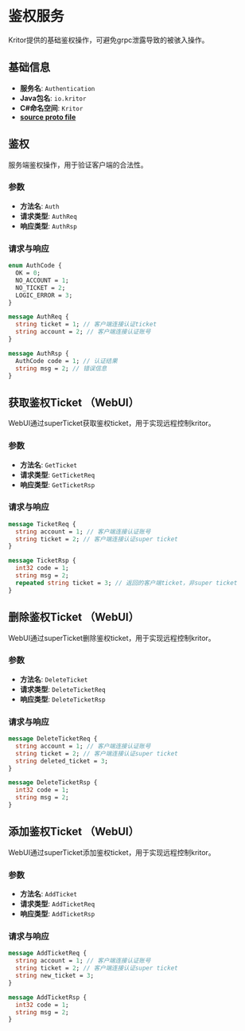 # 鉴权服务

Kritor提供的基础鉴权操作，可避免grpc泄露导致的被骇入操作。

## 基础信息

- **服务名**: `Authentication`
- **Java包名**: `io.kritor`
- **C#命名空间**: `Kritor`
- **[source proto file](/protos/src/main/proto/kritor/authenticate.proto)**

## 鉴权

服务端鉴权操作，用于验证客户端的合法性。

### 参数

- **方法名**: `Auth`
- **请求类型**: `AuthReq`
- **响应类型**: `AuthRsp`

### 请求与响应

```protobuf
enum AuthCode {
  OK = 0;
  NO_ACCOUNT = 1;
  NO_TICKET = 2;
  LOGIC_ERROR = 3;
}

message AuthReq {
  string ticket = 1; // 客户端连接认证ticket
  string account = 2; // 客户端连接认证账号
}

message AuthRsp {
  AuthCode code = 1; // 认证结果
  string msg = 2; // 错误信息
}
```
## 获取鉴权Ticket （WebUI）

WebUI通过superTicket获取鉴权ticket，用于实现远程控制kritor。

### 参数

- **方法名**: `GetTicket`
- **请求类型**: `GetTicketReq`
- **响应类型**: `GetTicketRsp`

### 请求与响应

```protobuf
message TicketReq {
  string account = 1; // 客户端连接认证账号
  string ticket = 2; // 客户端连接认证super ticket
}

message TicketRsp {
  int32 code = 1;
  string msg = 2;
  repeated string ticket = 3; // 返回的客户端ticket，非super ticket
}
```

## 删除鉴权Ticket （WebUI）

WebUI通过superTicket删除鉴权ticket，用于实现远程控制kritor。

### 参数

- **方法名**: `DeleteTicket`
- **请求类型**: `DeleteTicketReq`
- **响应类型**: `DeleteTicketRsp`

### 请求与响应

```protobuf
message DeleteTicketReq {
  string account = 1; // 客户端连接认证账号
  string ticket = 2; // 客户端连接认证super ticket
  string deleted_ticket = 3;
}

message DeleteTicketRsp {
  int32 code = 1;
  string msg = 2;
}
```

## 添加鉴权Ticket （WebUI）

WebUI通过superTicket添加鉴权ticket，用于实现远程控制kritor。

### 参数

- **方法名**: `AddTicket`
- **请求类型**: `AddTicketReq`
- **响应类型**: `AddTicketRsp`

### 请求与响应

```protobuf
message AddTicketReq {
  string account = 1; // 客户端连接认证账号
  string ticket = 2; // 客户端连接认证super ticket
  string new_ticket = 3;
}

message AddTicketRsp {
  int32 code = 1;
  string msg = 2;
}
```